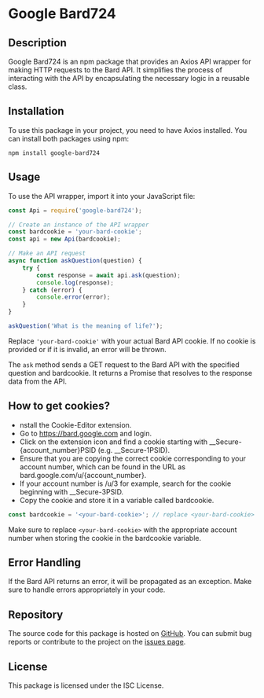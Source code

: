 # Google Bard724

## Description

Google Bard724 is an npm package that provides an Axios API wrapper for making HTTP requests to the Bard API. It simplifies the process of interacting with the API by encapsulating the necessary logic in a reusable class.

## Installation

To use this package in your project, you need to have Axios installed. You can install both packages using npm:

```
npm install google-bard724
```

## Usage

To use the API wrapper, import it into your JavaScript file:

```javascript
const Api = require('google-bard724');

// Create an instance of the API wrapper
const bardcookie = 'your-bard-cookie';
const api = new Api(bardcookie);

// Make an API request
async function askQuestion(question) {
    try {
        const response = await api.ask(question);
        console.log(response);
    } catch (error) {
        console.error(error);
    }
}

askQuestion('What is the meaning of life?');
```

Replace `'your-bard-cookie'` with your actual Bard API cookie. If no cookie is provided or if it is invalid, an error will be thrown.

The `ask` method sends a GET request to the Bard API with the specified question and bardcookie. It returns a Promise that resolves to the response data from the API.

##  How to get cookies?

* nstall the Cookie-Editor extension.
* Go to https://bard.google.com and login.
* Click on the extension icon and find a cookie starting with __Secure-{account_number}PSID (e.g. __Secure-1PSID).
* Ensure that you are copying the correct cookie corresponding to your account number, which can be found in the URL as bard.google.com/u/{account_number}.
* If your account number is /u/3 for example, search for the cookie beginning with __Secure-3PSID.
* Copy the cookie and store it in a variable called bardcookie.

```javascript
const bardcookie = '<your-bard-cookie>'; // replace <your-bard-cookie> with your account number
```

Make sure to replace `<your-bard-cookie>` with the appropriate account number when storing the cookie in the bardcookie variable.

## Error Handling

If the Bard API returns an error, it will be propagated as an exception. Make sure to handle errors appropriately in your code.

## Repository

The source code for this package is hosted on [GitHub](https://github.com/Alex-724/google-bard724). You can submit bug reports or contribute to the project on the [issues page](https://github.com/Alex-724/google-bard724/issues).

## License

This package is licensed under the ISC License.